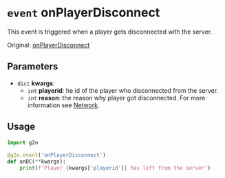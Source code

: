 # `event` onPlayerDisconnect
This event is triggered when a player gets disconnected with the server.

Original: [onPlayerDisconnect](https://gothicmultiplayerteam.gitlab.io/docs/0.3.0/script-reference/server-events/player/onPlayerDisconnect/)

## Parameters
* `dict` **kwargs**:
    * `int` **playerid**: he id of the player who disconnected from the server.
    * `int` **reason**: the reason why player got disconnected. For more information see [Network](../../constants/network.md).
    
## Usage
```python
import g2o
        
@g2o.event('onPlayerDisconnect')
def onDC(**kwargs):
    print(f'Player {kwargs['playerid']} has left from the server')
```